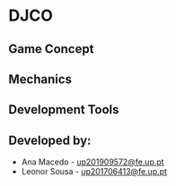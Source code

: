 # DJCO

## Game Concept

## Mechanics

## Development Tools

## Developed by:

* Ana Macedo - up201909572@fe.up.pt
* Leonor Sousa - up201706413@fe.up.pt
